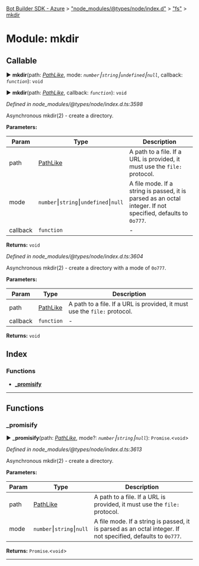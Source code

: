 [Bot Builder SDK - Azure](../README.md) > ["node_modules/@types/node/index.d"](../modules/_node_modules__types_node_index_d_.md) > ["fs"](../modules/_node_modules__types_node_index_d_._fs_.md) > [mkdir](../modules/_node_modules__types_node_index_d_._fs_.mkdir.md)



# Module: mkdir

## Callable
► **mkdir**(path: *[PathLike](_node_modules__types_node_index_d_._fs_.md#pathlike)*, mode: *`number`⎮`string`⎮`undefined`⎮`null`*, callback: *`function`*): `void`

► **mkdir**(path: *[PathLike](_node_modules__types_node_index_d_._fs_.md#pathlike)*, callback: *`function`*): `void`



*Defined in node_modules/@types/node/index.d.ts:3598*



Asynchronous mkdir(2) - create a directory.


**Parameters:**

| Param | Type | Description |
| ------ | ------ | ------ |
| path | [PathLike](_node_modules__types_node_index_d_._fs_.md#pathlike)   |  A path to a file. If a URL is provided, it must use the `file:` protocol. |
| mode | `number`⎮`string`⎮`undefined`⎮`null`   |  A file mode. If a string is passed, it is parsed as an octal integer. If not specified, defaults to `0o777`. |
| callback | `function`   |  - |





**Returns:** `void`



*Defined in node_modules/@types/node/index.d.ts:3604*



Asynchronous mkdir(2) - create a directory with a mode of `0o777`.


**Parameters:**

| Param | Type | Description |
| ------ | ------ | ------ |
| path | [PathLike](_node_modules__types_node_index_d_._fs_.md#pathlike)   |  A path to a file. If a URL is provided, it must use the `file:` protocol. |
| callback | `function`   |  - |





**Returns:** `void`




## Index

### Functions

* [___promisify__](_node_modules__types_node_index_d_._fs_.mkdir.md#___promisify__)



---
## Functions
<a id="___promisify__"></a>

###  ___promisify__

► **___promisify__**(path: *[PathLike](_node_modules__types_node_index_d_._fs_.md#pathlike)*, mode?: *`number`⎮`string`⎮`null`*): `Promise`.<`void`>



*Defined in node_modules/@types/node/index.d.ts:3613*



Asynchronous mkdir(2) - create a directory.


**Parameters:**

| Param | Type | Description |
| ------ | ------ | ------ |
| path | [PathLike](_node_modules__types_node_index_d_._fs_.md#pathlike)   |  A path to a file. If a URL is provided, it must use the `file:` protocol. |
| mode | `number`⎮`string`⎮`null`   |  A file mode. If a string is passed, it is parsed as an octal integer. If not specified, defaults to `0o777`. |





**Returns:** `Promise`.<`void`>





___


